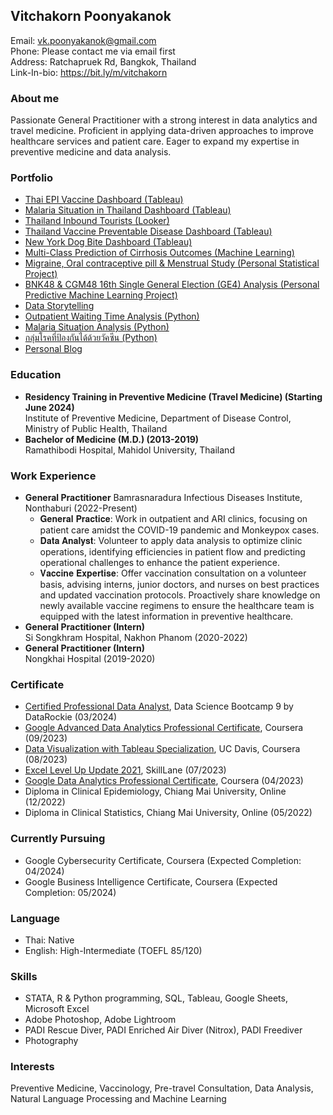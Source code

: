 ## Vitchakorn Poonyakanok

Email: vk.poonyakanok@gmail.com\
Phone: Please contact me via email first\
Address: Ratchapruek Rd, Bangkok, Thailand\
Link-In-bio: https://bit.ly/m/vitchakorn

### About me
Passionate General Practitioner with a strong interest in data analytics and travel medicine. Proficient in applying data-driven approaches to improve healthcare services and patient care. Eager to expand my expertise in preventive medicine and data analysis.

### Portfolio
- [Thai EPI Vaccine Dashboard (Tableau)](https://public.tableau.com/app/profile/vitchakorn.poonyakanok/viz/EPIMapThailand/s-epi-complete)
- [Malaria Situation in Thailand Dashboard (Tableau)](https://public.tableau.com/app/profile/vitchakorn.poonyakanok/viz/MalariainThailand/Malaria)
- [Thailand Inbound Tourists (Looker)](https://lookerstudio.google.com/s/qdTeP6zwY8w)
- [Thailand Vaccine Preventable Disease Dashboard (Tableau)](https://public.tableau.com/app/profile/vitchakorn.poonyakanok/viz/ThailandVaccinePreventableDisease/Dashboard)
- [New York Dog Bite Dashboard (Tableau)](https://public.tableau.com/app/profile/vitchakorn.poonyakanok/viz/NYCDogBite/NYCDogBite)
- [Multi-Class Prediction of Cirrhosis Outcomes (Machine Learning)](https://www.kaggle.com/code/vitchakorn/cirrhosis-survival-transplant-outcomes-ml)
- [Migraine, Oral contraceptive pill & Menstrual Study (Personal Statistical Project)](https://www.kaggle.com/code/vitchakorn/migraine-ocp-menstrualstudy)
- [BNK48 & CGM48 16th Single General Election (GE4) Analysis (Personal Predictive Machine Learning Project)](https://www.kaggle.com/code/vitchakorn/bnk-cgm48-4th-general-election-predictive-analysis/)
- [Data Storytelling](https://public.tableau.com/app/profile/vitchakorn.poonyakanok/viz/Peer-gradedAssignmentStoryPointsPresentation_16926661282090/Story)
- [Outpatient Waiting Time Analysis (Python)](https://www.kaggle.com/code/vitchakorn/outpatient-waiting-time)
- [Malaria Situation Analysis (Python)](https://www.kaggle.com/code/vitchakorn/malaria-thailand/notebook)
- [กลุ่มโรคที่ป้องกันได้ด้วยวัคซีน (Python)](https://www.kaggle.com/code/vitchakorn/vaccine-preventable-disease-thai)
- [Personal Blog](https://vitchakorn.wordpress.com)

### Education
- **Residency Training in Preventive Medicine (Travel Medicine) (Starting June 2024)**\
Institute of Preventive Medicine, Department of Disease Control, Ministry of Public Health, Thailand
- **Bachelor of Medicine (M.D.) (2013-2019)**\
Ramathibodi Hospital, Mahidol University, Thailand

### Work Experience
- **General Practitioner**
Bamrasnaradura Infectious Diseases Institute, Nonthaburi (2022-Present)
  - 𝐆𝐞𝐧𝐞𝐫𝐚𝐥 𝐏𝐫𝐚𝐜𝐭𝐢𝐜𝐞: Work in outpatient and ARI clinics, focusing on patient care amidst the COVID-19 pandemic and Monkeypox cases.
  - 𝐃𝐚𝐭𝐚 𝐀𝐧𝐚𝐥𝐲𝐬𝐭: Volunteer to apply data analysis to optimize clinic operations, identifying efficiencies in patient flow and predicting operational challenges to enhance the patient experience.
  - 𝐕𝐚𝐜𝐜𝐢𝐧𝐞 𝐄𝐱𝐩𝐞𝐫𝐭𝐢𝐬𝐞: Offer vaccination consultation on a volunteer basis, advising interns, junior doctors, and nurses on best practices and updated vaccination protocols. Proactively share knowledge on newly available vaccine regimens to ensure the healthcare team is equipped with the latest information in preventive healthcare.
- **General Practitioner (Intern)**\
Si Songkhram Hospital, Nakhon Phanom (2020-2022)
- **General Practitioner (Intern)**\
Nongkhai Hospital (2019-2020)

### Certificate
- [Certified Professional Data Analyst](https://api.badgr.io/public/assertions/TZjRyAo3Qa-jSuuQoizKZA), Data Science Bootcamp 9 by DataRockie (03/2024)
- [Google Advanced Data Analytics Professional Certificate](https://www.coursera.org/account/accomplishments/specialization/certificate/WPWVMVL82V42), Coursera (09/2023)
- [Data Visualization with Tableau Specialization](https://www.coursera.org/account/accomplishments/specialization/certificate/CSFU3JSWSQMP), UC Davis, Coursera (08/2023)
- [Excel Level Up Update 2021](https://certificate.skilllane.com/certificates/23QLOQ9), SkillLane (07/2023)
- [Google Data Analytics Professional Certificate](https://www.coursera.org/account/accomplishments/professional-cert/HMWMW9MZLBM2), Coursera (04/2023)
- Diploma in Clinical Epidemiology, Chiang Mai University, Online (12/2022)
- Diploma in Clinical Statistics, Chiang Mai University, Online (05/2022)

### Currently Pursuing
- Google Cybersecurity Certificate, Coursera (Expected Completion: 04/2024)
- Google Business Intelligence Certificate, Coursera (Expected Completion: 05/2024)

### Language
- Thai: Native
- English: High-Intermediate (TOEFL 85/120)

### Skills
- STATA, R & Python programming, SQL, Tableau, Google Sheets, Microsoft Excel
- Adobe Photoshop, Adobe Lightroom
- PADI Rescue Diver, PADI Enriched Air Diver (Nitrox), PADI Freediver
- Photography

### Interests
Preventive Medicine, Vaccinology, Pre-travel Consultation, Data Analysis, Natural Language Processing and Machine Learning
